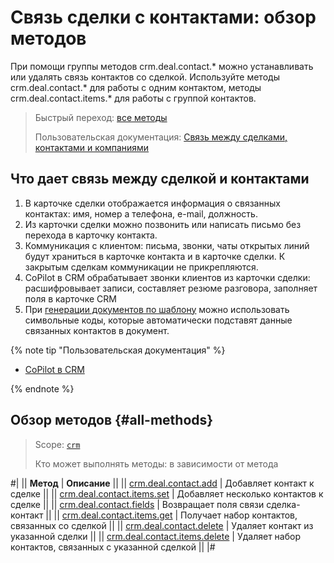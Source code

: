# Связь сделки с контактами: обзор методов

При помощи группы методов crm.deal.contact.* можно устанавливать или удалять связь контактов со сделкой. Используйте методы crm.deal.contact.* для работы с одним контактом, методы crm.deal.contact.items.* для работы с группой контактов. 

> Быстрый переход: [все методы](#all-methods) 
> 
> Пользовательская документация: [Связь между сделками, контактами и компаниями](https://helpdesk.bitrix24.ru/open/2501159) 

## Что дает связь между сделкой и контактами

1. В карточке сделки отображается информация о связанных контактах: имя, номер а телефона, e-mail, должность. 
2. Из карточки сделки можно позвонить или написать письмо без перехода в карточку контакта.
3. Коммуникация с клиентом: письма, звонки, чаты открытых линий будут храниться в карточке контакта и в карточке сделки. К закрытым сделкам коммуникации не прикрепляются. 
4. CoPilot в CRM обрабатывает звонки клиентов из карточки сделки: расшифровывает записи, составляет резюме разговора, заполняет поля в карточке CRM
5. При [генерации документов по шаблону](../../document-generator/index.md) можно использовать символьные коды, которые автоматически подставят данные связанных контактов в документ.

{% note tip "Пользовательская документация" %}

- [CoPilot в CRM](https://helpdesk.bitrix24.ru/open/18799442/)

{% endnote %}

## Обзор методов {#all-methods}

> Scope: [`crm`](../../../scopes/permissions.md)
>
> Кто может выполнять методы: в зависимости от метода

#|
|| **Метод** | **Описание** ||
|| [crm.deal.contact.add](./crm-deal-contact-add.md) | Добавляет контакт к сделке ||
|| [crm.deal.contact.items.set](./crm-deal-contact-items-set.md) | Добавляет несколько контактов к сделке ||
|| [crm.deal.contact.fields](./crm-deal-contact-fields.md) | Возвращает поля связи сделка-контакт ||
|| [crm.deal.contact.items.get](./crm-deal-contact-items-get.md) | Получает набор контактов, связанных со сделкой ||
|| [crm.deal.contact.delete](./crm-deal-contact-delete.md) | Удаляет контакт из указанной сделки ||
|| [crm.deal.contact.items.delete](./crm-deal-contact-items-delete.md) | Удаляет набор контактов, связанных с указанной сделкой ||
|#